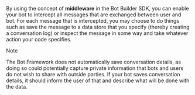By using the concept of **middleware** in the Bot Builder SDK, 
you can enable your bot to intercept all messages that are exchanged between user and bot. 
For each message that is intercepted, you may choose to do things such as 
save the message to a data store that you specify (thereby creating a conversation log) or 
inspect the message in some way and take whatever action your code specifies. 

> [!NOTE]
> The Bot Framework does not automatically save conversation details, 
> as doing so could potentially capture private information that bots and users do not wish to share 
> with outside parties. 
> If your bot saves conversation details, 
> it should inform the user of that and describe what will be done with the data.